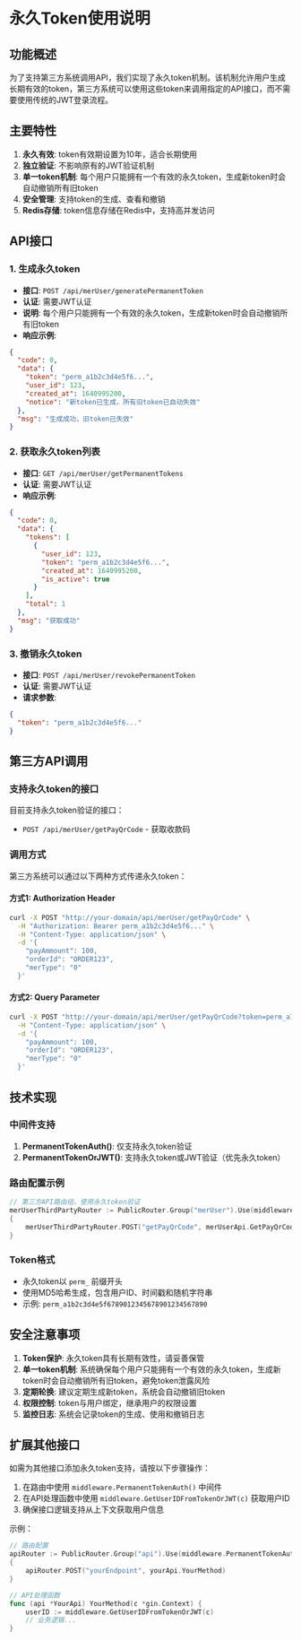 # 永久Token使用说明

## 功能概述

为了支持第三方系统调用API，我们实现了永久token机制。该机制允许用户生成长期有效的token，第三方系统可以使用这些token来调用指定的API接口，而不需要使用传统的JWT登录流程。

## 主要特性

1. **永久有效**: token有效期设置为10年，适合长期使用
2. **独立验证**: 不影响原有的JWT验证机制
3. **单一token机制**: 每个用户只能拥有一个有效的永久token，生成新token时会自动撤销所有旧token
4. **安全管理**: 支持token的生成、查看和撤销
5. **Redis存储**: token信息存储在Redis中，支持高并发访问

## API接口

### 1. 生成永久token
- **接口**: `POST /api/merUser/generatePermanentToken`
- **认证**: 需要JWT认证
- **说明**: 每个用户只能拥有一个有效的永久token，生成新token时会自动撤销所有旧token
- **响应示例**:
```json
{
  "code": 0,
  "data": {
    "token": "perm_a1b2c3d4e5f6...",
    "user_id": 123,
    "created_at": 1640995200,
    "notice": "新token已生成，所有旧token已自动失效"
  },
  "msg": "生成成功，旧token已失效"
}
```

### 2. 获取永久token列表
- **接口**: `GET /api/merUser/getPermanentTokens`
- **认证**: 需要JWT认证
- **响应示例**:
```json
{
  "code": 0,
  "data": {
    "tokens": [
      {
        "user_id": 123,
        "token": "perm_a1b2c3d4e5f6...",
        "created_at": 1640995200,
        "is_active": true
      }
    ],
    "total": 1
  },
  "msg": "获取成功"
}
```

### 3. 撤销永久token
- **接口**: `POST /api/merUser/revokePermanentToken`
- **认证**: 需要JWT认证
- **请求参数**:
```json
{
  "token": "perm_a1b2c3d4e5f6..."
}
```

## 第三方API调用

### 支持永久token的接口

目前支持永久token验证的接口：
- `POST /api/merUser/getPayQrCode` - 获取收款码

### 调用方式

第三方系统可以通过以下两种方式传递永久token：

#### 方式1: Authorization Header
```bash
curl -X POST "http://your-domain/api/merUser/getPayQrCode" \
  -H "Authorization: Bearer perm_a1b2c3d4e5f6..." \
  -H "Content-Type: application/json" \
  -d '{
    "payAmmount": 100,
    "orderId": "ORDER123",
    "merType": "0"
  }'
```

#### 方式2: Query Parameter
```bash
curl -X POST "http://your-domain/api/merUser/getPayQrCode?token=perm_a1b2c3d4e5f6..." \
  -H "Content-Type: application/json" \
  -d '{
    "payAmmount": 100,
    "orderId": "ORDER123",
    "merType": "0"
  }'
```

## 技术实现

### 中间件支持

1. **PermanentTokenAuth()**: 仅支持永久token验证
2. **PermanentTokenOrJWT()**: 支持永久token或JWT验证（优先永久token）

### 路由配置示例

```go
// 第三方API路由组，使用永久token验证
merUserThirdPartyRouter := PublicRouter.Group("merUser").Use(middleware.PermanentTokenAuth())
{
    merUserThirdPartyRouter.POST("getPayQrCode", merUserApi.GetPayQrCode)
}
```

### Token格式

- 永久token以 `perm_` 前缀开头
- 使用MD5哈希生成，包含用户ID、时间戳和随机字符串
- 示例: `perm_a1b2c3d4e5f6789012345678901234567890`

## 安全注意事项

1. **Token保护**: 永久token具有长期有效性，请妥善保管
2. **单一token机制**: 系统确保每个用户只能拥有一个有效的永久token，生成新token时会自动撤销所有旧token，避免token泄露风险
3. **定期轮换**: 建议定期生成新token，系统会自动撤销旧token
4. **权限控制**: token与用户绑定，继承用户的权限设置
5. **监控日志**: 系统会记录token的生成、使用和撤销日志

## 扩展其他接口

如需为其他接口添加永久token支持，请按以下步骤操作：

1. 在路由中使用 `middleware.PermanentTokenAuth()` 中间件
2. 在API处理函数中使用 `middleware.GetUserIDFromTokenOrJWT(c)` 获取用户ID
3. 确保接口逻辑支持从上下文获取用户信息

示例：
```go
// 路由配置
apiRouter := PublicRouter.Group("api").Use(middleware.PermanentTokenAuth())
{
    apiRouter.POST("yourEndpoint", yourApi.YourMethod)
}

// API处理函数
func (api *YourApi) YourMethod(c *gin.Context) {
    userID := middleware.GetUserIDFromTokenOrJWT(c)
    // 业务逻辑...
}
```